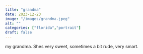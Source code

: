 ```yaml
---
title: "grandma"
date: 2023-12-23
image: "/images/grandma.jpeg"
alt: ""
categories: ["florida","portrait"]
draft: false
---
```


my grandma. Shes very sweet, sometimes a bit rude, very smart. 